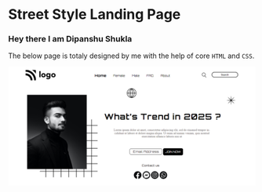 # Street Style Landing Page
### Hey there I am Dipanshu Shukla

The below page is totaly designed by me with the help of  core `HTML` and `CSS`.



![Output]("/../Output.png)

